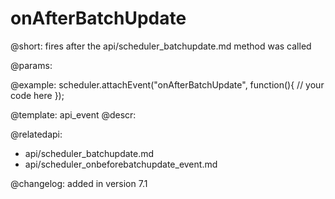 onAfterBatchUpdate
=============

@short:
	fires after the api/scheduler_batchupdate.md method was called

@params:

@example:
scheduler.attachEvent("onAfterBatchUpdate", function(){
	// your code here
});


@template:	api_event
@descr:

@relatedapi:
- api/scheduler_batchupdate.md
- api/scheduler_onbeforebatchupdate_event.md

@changelog:
added in version 7.1